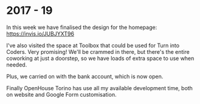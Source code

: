 # 2017 - 19

In this week we have finalised the design for the homepage: https://invis.io/JUBJYXT96

I've also visited the space at Toolbox that could be used for Turn into Coders. Very promising! We'll be crammed in there, but there's the entire coworking at just a doorstep, so we have loads of extra space to use when needed.

Plus, we carried on with the bank account, which is now open.

Finally OpenHouse Torino has use all my available development time, both on website and Google Form customisation.